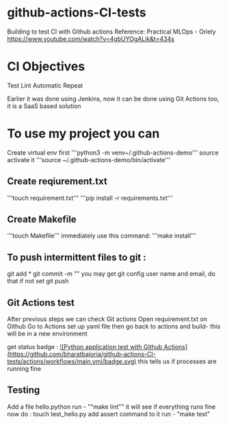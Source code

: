 # github-actions-CI-tests


Building to test CI with Github actions
Reference:
Practical MLOps - Oriely
https://www.youtube.com/watch?v=4gbUYOgALik&t=434s

# CI Objectives
 Test
 Lint
 Automatic
 Repeat
 
 Earlier it was done using Jenkins, now it can be done using Git Actions too, it is a SaaS based solution
 

# To use my project you can
Create virtual env first
'''python3 -m venv~/.github-actions-demo'''
source activate it 
'''source ~/.github-actions-demo/bin/activate'''

## Create reqiurement.txt
'''touch requirement.txt'''
'''pip install -r requirements.txt'''
 
 ## Create Makefile
 '''touch Makefile'''
immediately use this command:
'''make install'''

## To push intermittent files to git :
 git add *
 git commit -m "" 
 you may get git config user name and email, do that if not set
 git push
 
## Git Actions test
 After previous steps we can check Git actions
 Open requirement.txt on Github
 Go to Actions
 set up yaml file
 then go back to actions and build- this will be in a new environment
 
 get status badge : [![Python application test with Github Actions]
 (https://github.com/bharatbajoria/github-actions-CI-tests/actions/workflows/main.yml/badge.svg)](https://github.com/bharatbajoria/github-actions-CI-tests/actions/workflows/main.yml)
 this tells us if processes are running fine
 
## Testing

Add a file hello.python
run - ""make lint""
it will see if everything runs fine
now do :
touch test_hello.py
add assert command to it
run - "make test"
 
 
 